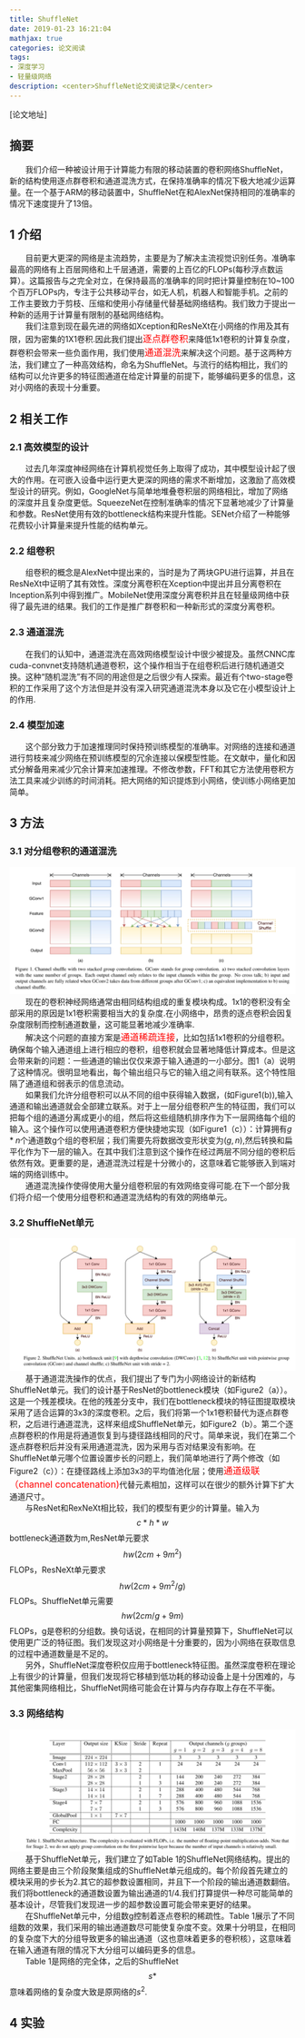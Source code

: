 ```yaml
---
title: ShuffleNet
date: 2019-01-23 16:21:04
mathjax: true
categories: 论文阅读
tags:
- 深度学习
- 轻量级网络
description: <center>ShuffleNet论文阅读记录</center>
---
```


[论文地址]

## 摘要

&emsp;&emsp;我们介绍一种被设计用于计算能力有限的移动装置的卷积网络ShuffleNet，新的结构使用逐点群卷积和通道混洗方式，在保持准确率的情况下极大地减少运算量。在一个基于ARM的移动装置中，ShuffleNet在和AlexNet保持相同的准确率的情况下速度提升了13倍。

## 1 介绍

&emsp;&emsp;目前更大更深的网络是主流趋势，主要是为了解决主流视觉识别任务。准确率最高的网络有上百层网络和上千层通道，需要的上百亿的FLOPs(每秒浮点数运算）。这篇报告与之完全对立，在保持最高的准确率的同时把计算量控制在10~100个百万FLOPs内，专注于公共移动平台，如无人机，机器人和智能手机。之前的工作主要致力于剪枝、压缩和使用小存储量代替基础网络结构。我们致力于提出一种新的适用于计算量有限制的基础网络结构。  
&emsp;&emsp;我们注意到现在最先进的网络如Xception和ResNeXt在小网络的作用及其有限，因为密集的1X1卷积.因此我们提出<font color=#ff000 size=3>逐点群卷积</font>来降低1x1卷积的计算复杂度，群卷积会带来一些负面作用，我们使用<font color=#ff000 size=3>通道混洗</font>来解决这个问题。基于这两种方法，我们建立了一种高效结构，命名为ShuffleNet。与流行的结构相比，我们的结构可以允许更多的特征图通道在给定计算量的前提下，能够编码更多的信息，这对小网络的表现十分重要。

## 2 相关工作

### 2.1 高效模型的设计

&emsp;&emsp;过去几年深度神经网络在计算机视觉任务上取得了成功，其中模型设计起了很大的作用。在可嵌入设备中运行更大更深的网络的需求不断增加，这激励了高效模型设计的研究。例如，GoogleNet与简单地堆叠卷积层的网络相比，增加了网络的深度并且复杂度更低。SqueezeNet在控制准确率的情况下显著地减少了计算量和参数。ResNet使用有效的bottleneck结构来提升性能。SENet介绍了一种能够花费较小计算量来提升性能的结构单元。

### 2.2 组卷积

&emsp;&emsp;组卷积的概念是AlexNet中提出来的，当时是为了两块GPU进行运算，并且在ResNeXt中证明了其有效性。深度分离卷积在Xception中提出并且分离卷积在Inception系列中得到推广。MobileNet使用深度分离卷积并且在轻量级网络中获得了最先进的结果。我们的工作是推广群卷积和一种新形式的深度分离卷积。

### 2.3 通道混洗

&emsp;&emsp;在我们的认知中，通道混洗在高效网络模型设计中很少被提及。虽然CNNC库cuda-convnet支持随机通道卷积，这个操作相当于在组卷积后进行随机通道交换。这种“随机混洗”有不同的用途但是之后很少有人探索。最近有个two-stage卷积的工作采用了这个方法但是并没有深入研究通道混洗本身以及它在小模型设计上的作用.

### 2.4 模型加速

&emsp;&emsp;这个部分致力于加速推理同时保持预训练模型的准确率。对网络的连接和通道进行剪枝来减少网络在预训练模型的冗余连接以保模型性能。在文献中，量化和因式分解备用来减少冗余计算来加速推理。不修改参数，FFT和其它方法使用卷积方法工具来减少训练的时间消耗。把大网络的知识提炼到小网络，使训练小网络更加简单。

## 3 方法

### 3.1 对分组卷积的通道混洗

![Figure1](ShuffleNet/ShuffleNet_figure_1.png)  
&emsp;&emsp;现在的卷积神经网络通常由相同结构组成的重复模块构成。1x1的卷积没有全部采用的原因是1x1卷积需要相当大的复杂度.在小网络中，昂贵的逐点卷积会因复杂度限制而控制通道数量，这可能显著地减少准确率.  
&emsp;&emsp;解决这个问题的直接方案是<font color=#ff000 size=3>通道稀疏连接</font>，比如包括1x1卷积的分组卷积。确保每个输入通道组上进行相应的卷积，组卷积就会显著地降低计算成本。但是这会带来新的问题：一些通道的输出仅仅来源于输入通道的一小部分。图1（a）说明了这种情况。很明显地看出，每个输出组只与它的输入组之间有联系。这个特性阻隔了通道组和弱表示的信息流动。  
&emsp;&emsp;如果我们允许分组卷积可以从不同的组中获得输入数据，(如Figure1(b)),输入通道和输出通道就会全部建立联系。对于上一层分组卷积产生的特征图，我们可以把每个组的通道分离成更小的组，然后将这些组随机排序作为下一层网络每个组的输入。这个操作可以使用通道卷积方便快捷地实现（如Figure1（c））：计算拥有$g*n$个通道数g个组的卷积层；我们需要先将数据改变形状变为$(g,n)$,然后转换和扁平化作为下一层的输入。在其中我们注意到这个操作在经过两层不同分组的卷积后依然有效。更重要的是，通道混洗过程是十分微小的，这意味着它能够嵌入到端对端的网络训练中。  
&emsp;&emsp;通道混洗操作使得使用大量分组卷积层的有效网络变得可能.在下一个部分我们将介绍一个使用分组卷积和通道混洗结构的有效的网络单元。

### 3.2 ShuffleNet单元

![Figure2](ShuffleNet/ShuffleNet_figure_2.png)  
&emsp;&emsp;基于通道混洗操作的优点，我们提出了专门为小网络设计的新结构ShuffleNet单元。我们的设计基于ResNet的bottleneck模块（如Figure2（a））。这是一个残差模块。在他的残差分支中，我们在bottleneck模块的特征图提取模块采用了适合运算的3x3的深度卷积。之后，我们将第一个1x1卷积替代为逐点群卷积，之后进行通道混洗，这样来组成ShuffleNet单元，如Figure2（b）。第二个逐点群卷积的作用是将通道恢复到与捷径路线相同的尺寸。简单来说，我们在第二个逐点群卷积后并没有采用通道混洗，因为采用与否对结果没有影响。在ShuffleNet单元哪个位置设置步长的问题上，我们简单地进行了两个修改（如Figure2（c））：在捷径路线上添加3x3的平均值池化层；使用<font color=#ff000 size=3>通道级联（channel concatenation)</font>代替元素相加，这样可以在很少的额外计算下扩大通道尺寸。  
&emsp;&emsp;与ResNet和RexNeXt相比较，我们的模型有更少的计算量。输入为$$c*h*w$$bottleneck通道数为m,ResNet单元要求$$hw(2cm+9m^2)$$FLOPs，ResNeXt单元要求$$hw(2cm+9m^2/g)$$FLOPs。ShuffleNet单元需要$$hw(2cm/g+9m)$$FLOPs，g是卷积的分组数。换句话说，在相同的计算量预算下，ShuffleNet可以使用更广泛的特征图。我们发现这对小网络是十分重要的，因为小网络在获取信息的过程中通道数量是不足的。  
&emsp;&emsp;另外，ShuffleNet深度卷积仅应用于bottleneck特征图。虽然深度卷积在理论上有很少的计算量，但我们发现将它移植到低功耗的移动设备上是十分困难的，与其他密集网络相比，ShuffleNet网络可能会在计算与内存存取上存在不平衡。

### 3.3 网络结构

![Table 1](ShuffleNet/ShuffleNet_table_1.png)  
&emsp;&emsp;基于ShuffleNet单元，我们建立了如Table 1的ShuffleNet网络结构。提出的网络主要是由三个阶段聚集组成的ShuffleNet单元组成的。每个阶段首先建立的模块采用的步长为2.其它的超参数设置相同，并且下一个阶段的输出通道数翻倍。我们将bottleneck的通道数设置为输出通道的1/4.我们打算提供一种尽可能简单的基本设计，尽管我们发现进一步的超参数设置可能会带来更好的结果。  
&emsp;&emsp;在ShuffleNet单元中，分组数g控制着逐点卷积的稀疏性。Table 1展示了不同组数的效果，我们采用的输出通道数尽可能使复杂度不变。效果十分明显，在相同的复杂度下大的分组导致更多的输出通道（这也意味着更多的卷积核），这意味着在输入通道有限的情况下大分组可以编码更多的信息。  
&emsp;&emsp;Table 1是网络的完全体，之后的ShuffleNet$$s*$$意味着网络的复杂度大致是原网络的$s^2$.

## 4 实验